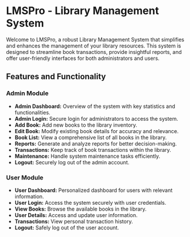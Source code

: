 # LMSPro - Library Management System

Welcome to LMSPro, a robust Library Management System that simplifies and enhances the management of your library resources. This system is designed to streamline book transactions, provide insightful reports, and offer user-friendly interfaces for both administrators and users.

## Features and Functionality

### Admin Module
- **Admin Dashboard:** Overview of the system with key statistics and functionalities.
- **Admin Login:** Secure login for administrators to access the system.
- **Add Book:** Add new books to the library inventory.
- **Edit Book:** Modify existing book details for accuracy and relevance.
- **Book List:** View a comprehensive list of all books in the library.
- **Reports:** Generate and analyze reports for better decision-making.
- **Transactions:** Keep track of book transactions within the library.
- **Maintenance:** Handle system maintenance tasks efficiently.
- **Logout:** Securely log out of the admin account.

### User Module
- **User Dashboard:** Personalized dashboard for users with relevant information.
- **User Login:** Access the system securely with user credentials.
- **View Books:** Browse the available books in the library.
- **User Details:** Access and update user information.
- **Transactions:** View personal transaction history.
- **Logout:** Safely log out of the user account.
